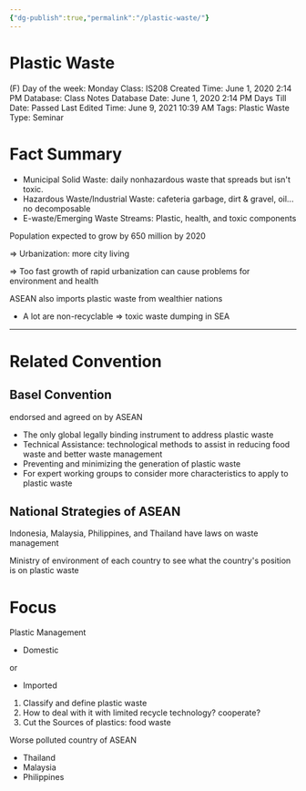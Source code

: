 ```yaml
---
{"dg-publish":true,"permalink":"/plastic-waste/"}
---
```


# Plastic Waste

(F) Day of the week: Monday
Class: IS208
Created Time: June 1, 2020 2:14 PM
Database: Class Notes Database
Date: June 1, 2020 2:14 PM
Days Till Date: Passed
Last Edited Time: June 9, 2021 10:39 AM
Tags: Plastic Waste
Type: Seminar

# Fact Summary

- Municipal Solid Waste: daily nonhazardous waste that spreads but isn't toxic.
- Hazardous Waste/Industrial Waste: cafeteria garbage, dirt & gravel, oil... no decomposable
- E-waste/Emerging Waste Streams: Plastic, health, and toxic components

Population expected to grow by 650 million by 2020

⇒ Urbanization: more city living

⇒ Too fast growth of rapid urbanization can cause problems for environment and health

ASEAN also imports plastic waste from wealthier nations

- A lot are non-recyclable ⇒ toxic waste dumping in SEA

---

# Related Convention

## Basel Convention

endorsed and agreed on by ASEAN

- The only global legally binding instrument to address plastic waste
- Technical Assistance: technological methods to assist in reducing food waste and better waste management
- Preventing and minimizing the generation of plastic waste
- For expert working groups to consider more characteristics to apply to plastic waste

## National Strategies of ASEAN

Indonesia, Malaysia, Philippines, and Thailand have laws on waste management

Ministry of environment of each country to see what the country's position is on plastic waste

# Focus

Plastic Management

- Domestic

or

- Imported

1. Classify and define plastic waste
2. How to deal with it with limited recycle technology? cooperate?
3. Cut the Sources of plastics: food waste

Worse polluted country of ASEAN

- Thailand
- Malaysia
- Philippines
